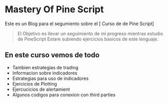 # Mastery Of Pine Script 
Este es un Blog para el segumiento sobre el [ Curso de de Pine Script] 
> El Objetivo es llevar un seguimiento de mi progreso mientras estudio de PineScript 
Estare subiendo ejercicios basicos de este lenguaje. 

## En este curso vemos de todo
* Tambien estrategias de trading
* Informacion sobre indicadores 
* Estrategias para uso de indicadores 
* Ejercicios de Plotting
* Ejercucicios de alertamient
* Algunos codigos para conexion con third parties
